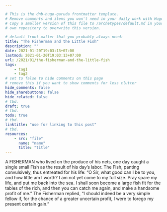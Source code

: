 ```yaml
---

# This is the dnb-hugo-garuda frontmatter template. 
# Remove comments and items you won't need in your daily work with Hugo.
# Copy a smaller version of this file to /archetypes/default.md in your
# own repository to overwrite this version.

# default front matter that you probably always need:
title: "The Fisherman and the Little Fish"
description: ""
date: 2021-01-20T19:03:13+07:00
lastmod: 2021-01-20T19:03:13+07:00
url: /2021/01/the-fisherman-and-the-little-fish
tags:
    - tag1
    - tag2
# set to false to hide comments on this page
# remove this if you want to show comments for less clutter
hide_comments: false
hide_sharebuttons: false
hide_related: false
# tbd.
draft: true
# tbd.
todo: true
# tbd.
linktitle: "use for linking to this post"
# tbd.
resources:
    - src: "file"
      name: "name"
      title: "title"
---
```

A FISHERMAN who lived on the produce of his nets, one day caught a single small Fish as the result of his day’s labor. The Fish, panting convulsively, thus entreated for his life: “O Sir, what good can I be to you, and how little am I worth? I am not yet come to my full size. Pray spare my life, and put me back into the sea. I shall soon become a large fish fit for the tables of the rich, and then you can catch me again, and make a handsome profit of me.” The Fisherman replied, “I should indeed be a very simple fellow if, for the chance of a greater uncertain profit, I were to forego my present certain gain.”
